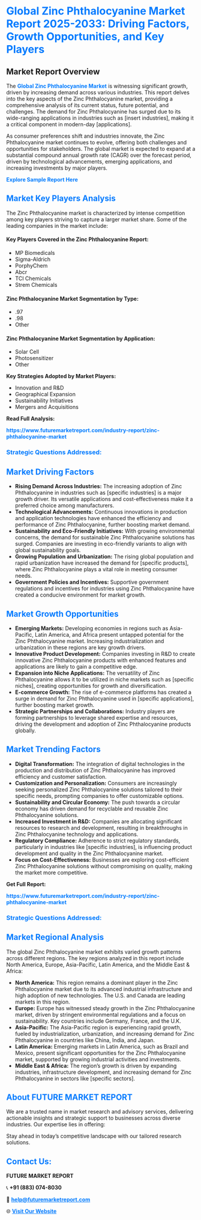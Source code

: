 <h1 style="color: #007BFF;">Global Zinc Phthalocyanine Market Report 2025-2033: Driving Factors, Growth Opportunities, and Key Players</h1>

<section id="overview">
<h2>Market Report Overview</h2>
<p>The <a href="https://www.futuremarketreport.com/industry-report/zinc-phthalocyanine-market" style="color: #007BFF; text-decoration: none;"><strong>Global Zinc Phthalocyanine Market</strong></a> is witnessing significant growth, driven by increasing demand across various industries. This report delves into the key aspects of the Zinc Phthalocyanine market, providing a comprehensive analysis of its current status, future potential, and challenges. The demand for Zinc Phthalocyanine has surged due to its wide-ranging applications in industries such as [insert industries], making it a critical component in modern-day [applications].</p>
<p>As consumer preferences shift and industries innovate, the Zinc Phthalocyanine market continues to evolve, offering both challenges and opportunities for stakeholders. The global market is expected to expand at a substantial compound annual growth rate (CAGR) over the forecast period, driven by technological advancements, emerging applications, and increasing investments by major players.</p>
</section>

<section id="overview">
<p><a href="https://www.futuremarketreport.com/request-sample/reportId=84959" style="color: #007BFF; text-decoration: none;"><strong>Explore Sample Report Here</strong></a></p>
</section>

<section id="key-players">
<h2 style="color: #007BFF;">Market Key Players Analysis</h2>
<p>The Zinc Phthalocyanine market is characterized by intense competition among key players striving to capture a larger market share. Some of the leading companies in the market include:</p>
<h4>Key Players Covered in the Zinc Phthalocyanine Report:</h4>
<ul><li>MP Biomedicals</li><li>Sigma-Aldrich</li><li>PorphyChem</li><li>Abcr</li><li>TCI Chemicals</li><li>Strem Chemicals</li></ul>
<h4>Zinc Phthalocyanine Market Segmentation by Type:</h4>
<ul><li>.97</li><li>.98</li><li>Other</li></ul>

<h4>Zinc Phthalocyanine Market Segmentation by Application:</h4>
<ul><li>Solar Cell</li><li>Photosensitizer</li><li>Other</li></ul>
<p><strong>Key Strategies Adopted by Market Players:</strong></p>
<ul>
<li>Innovation and R&D</li>
<li>Geographical Expansion</li>
<li>Sustainability Initiatives</li>
<li>Mergers and Acquisitions</li>
</ul>
</section>

<section>
<p><strong>Read Full Analysis: </strong></p><a href="https://www.futuremarketreport.com/industry-report/zinc-phthalocyanine-market" style="color: #007BFF; text-decoration: none;"><strong>https://www.futuremarketreport.com/industry-report/zinc-phthalocyanine-market</strong></a>
<h3 style="color: #007BFF;">Strategic Questions Addressed:</h3>
</section>

<section id="driving-factors">
<h2 style="color: #007BFF;">Market Driving Factors</h2>
<ul>
<li><strong>Rising Demand Across Industries:</strong> The increasing adoption of Zinc Phthalocyanine in industries such as [specific industries] is a major growth driver. Its versatile applications and cost-effectiveness make it a preferred choice among manufacturers.</li>
<li><strong>Technological Advancements:</strong> Continuous innovations in production and application technologies have enhanced the efficiency and performance of Zinc Phthalocyanine, further boosting market demand.</li>
<li><strong>Sustainability and Eco-Friendly Initiatives:</strong> With growing environmental concerns, the demand for sustainable Zinc Phthalocyanine solutions has surged. Companies are investing in eco-friendly variants to align with global sustainability goals.</li>
<li><strong>Growing Population and Urbanization:</strong> The rising global population and rapid urbanization have increased the demand for [specific products], where Zinc Phthalocyanine plays a vital role in meeting consumer needs.</li>
<li><strong>Government Policies and Incentives:</strong> Supportive government regulations and incentives for industries using Zinc Phthalocyanine have created a conducive environment for market growth.</li>
</ul>
</section>

<section id="growth-opportunities">
<h2 style="color: #007BFF;">Market Growth Opportunities</h2>
<ul>
<li><strong>Emerging Markets:</strong> Developing economies in regions such as Asia-Pacific, Latin America, and Africa present untapped potential for the Zinc Phthalocyanine market. Increasing industrialization and urbanization in these regions are key growth drivers.</li>
<li><strong>Innovative Product Development:</strong> Companies investing in R&D to create innovative Zinc Phthalocyanine products with enhanced features and applications are likely to gain a competitive edge.</li>
<li><strong>Expansion into Niche Applications:</strong> The versatility of Zinc Phthalocyanine allows it to be utilized in niche markets such as [specific niches], creating opportunities for growth and diversification.</li>
<li><strong>E-commerce Growth:</strong> The rise of e-commerce platforms has created a surge in demand for Zinc Phthalocyanine used in [specific applications], further boosting market growth.</li>
<li><strong>Strategic Partnerships and Collaborations:</strong> Industry players are forming partnerships to leverage shared expertise and resources, driving the development and adoption of Zinc Phthalocyanine products globally.</li>
</ul>
</section>

<section id="trending-factors">
<h2 style="color: #007BFF;">Market Trending Factors</h2>
<ul>
<li><strong>Digital Transformation:</strong> The integration of digital technologies in the production and distribution of Zinc Phthalocyanine has improved efficiency and customer satisfaction.</li>
<li><strong>Customization and Personalization:</strong> Consumers are increasingly seeking personalized Zinc Phthalocyanine solutions tailored to their specific needs, prompting companies to offer customizable options.</li>
<li><strong>Sustainability and Circular Economy:</strong> The push towards a circular economy has driven demand for recyclable and reusable Zinc Phthalocyanine solutions.</li>
<li><strong>Increased Investment in R&D:</strong> Companies are allocating significant resources to research and development, resulting in breakthroughs in Zinc Phthalocyanine technology and applications.</li>
<li><strong>Regulatory Compliance:</strong> Adherence to strict regulatory standards, particularly in industries like [specific industries], is influencing product development and quality in the Zinc Phthalocyanine market.</li>
<li><strong>Focus on Cost-Effectiveness:</strong> Businesses are exploring cost-efficient Zinc Phthalocyanine solutions without compromising on quality, making the market more competitive.</li>
</ul>
</section>

<section>
<p><strong>Get Full Report: </strong></p><a href="https://www.futuremarketreport.com/industry-report/zinc-phthalocyanine-market" style="color: #007BFF; text-decoration: none;"><strong>https://www.futuremarketreport.com/industry-report/zinc-phthalocyanine-market</strong></a>
<h3 style="color: #007BFF;">Strategic Questions Addressed:</h3>
</section>


<section id="regional-analysis">
<h2 style="color: #007BFF;">Market Regional Analysis</h2>
<p>The global Zinc Phthalocyanine market exhibits varied growth patterns across different regions. The key regions analyzed in this report include North America, Europe, Asia-Pacific, Latin America, and the Middle East & Africa:</p>
<ul>
<li><strong>North America:</strong> This region remains a dominant player in the Zinc Phthalocyanine market due to its advanced industrial infrastructure and high adoption of new technologies. The U.S. and Canada are leading markets in this region.</li>
<li><strong>Europe:</strong> Europe has witnessed steady growth in the Zinc Phthalocyanine market, driven by stringent environmental regulations and a focus on sustainability. Key countries include Germany, France, and the U.K.</li>
<li><strong>Asia-Pacific:</strong> The Asia-Pacific region is experiencing rapid growth, fueled by industrialization, urbanization, and increasing demand for Zinc Phthalocyanine in countries like China, India, and Japan.</li>
<li><strong>Latin America:</strong> Emerging markets in Latin America, such as Brazil and Mexico, present significant opportunities for the Zinc Phthalocyanine market, supported by growing industrial activities and investments.</li>
<li><strong>Middle East & Africa:</strong> The region’s growth is driven by expanding industries, infrastructure development, and increasing demand for Zinc Phthalocyanine in sectors like [specific sectors].</li>
</ul>
</section>

<footer>
<h2 style="color: #007BFF;">About FUTURE MARKET REPORT</h2>
<p>We are a trusted name in market research and advisory services, delivering actionable insights and strategic support to businesses across diverse industries. Our expertise lies in offering:</p>

<p>Stay ahead in today’s competitive landscape with our tailored research solutions.</p>

<h2 style="color: #007BFF;">Contact Us:</h2>
<p><strong>FUTURE MARKET REPORT</strong></p>
<p>📞 <strong>+91 (883) 074-8030</strong></p>
<p>📧 <strong><a href="mailto:help@futuremarketreport.com" style="color: #007BFF;">help@futuremarketreport.com</a></strong></p>
<p>🌐 <strong><a href="https://www.futuremarketreport.com/" style="color: #007BFF;">Visit Our Website</a></strong></p>
</footer>